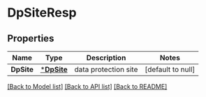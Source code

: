 # DpSiteResp

## Properties
Name | Type | Description | Notes
------------ | ------------- | ------------- | -------------
**DpSite** | [***DpSite**](DpSite.md) | data protection site | [default to null]

[[Back to Model list]](../README.md#documentation-for-models) [[Back to API list]](../README.md#documentation-for-api-endpoints) [[Back to README]](../README.md)



